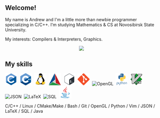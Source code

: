 <h2>Welcome!</h2>
My name is Andrew and I'm a little more than newbie programmer specializing in C/C++. I'm studying Mathematics & CS at Novosibirsk State University.

My interests: Compilers & Interpreters, Graphics.

<div id="badges" align="center">
  <a href="https://t.me/andrjusha">
  <img src="https://img.shields.io/badge/Andrjusha-blue?style=for-the-badge&logo=Telegram">
  </a>
</div>

<h2>My skills</h2>
<div>
  <img src="https://github.com/devicons/devicon/blob/master/icons/c/c-original.svg" title="C" alt="C" width="40" height="40"/>&nbsp;
  <img src="https://github.com/devicons/devicon/blob/master/icons/cplusplus/cplusplus-original.svg" title="C++" alt="C++" width="40" height="40"/>&nbsp;
  <img src="https://github.com/devicons/devicon/blob/master/icons/linux/linux-original.svg" title="Linux" alt="Linux" width="40" height="40"/>&nbsp;
  <img src="https://github.com/devicons/devicon/blob/master/icons/cmake/cmake-original.svg" title="Make" alt="Make" width="40"/>&nbsp;
  <img src="https://github.com/devicons/devicon/blob/master/icons/bash/bash-plain.svg" title="Bash" alt="Bash" width="40" height="40"/>&nbsp;
  <img src="https://github.com/devicons/devicon/blob/master/icons/git/git-original.svg" title="Git" alt="Git" width="40" height="40"/>&nbsp;
  <img src="https://cdn.jsdelivr.net/gh/devicons/devicon@latest/icons/opengl/opengl-original.svg" title="OpenGL" alt="OpenGL" width="40" height="40"/>&nbsp;
  <img src="https://github.com/devicons/devicon/blob/master/icons/python/python-original-wordmark.svg" title="Python" alt="Python" width="40" height="40"/>&nbsp;
  <img src="https://github.com/devicons/devicon/blob/master/icons/vim/vim-original.svg" title="Vim" alt="Vim" width="40" height="40"/>&nbsp;
  <img src="https://user-images.githubusercontent.com/11060565/181719546-bc83cdb5-faa0-4e98-919c-a0e45e8e68be.png" title="JSON" alt="JSON" width="40" height="40"/>&nbsp;
  <img src="https://cdn.jsdelivr.net/gh/devicons/devicon/icons/latex/latex-original.svg" title="LaTeX" alt="LaTeX" width="40" height="40"/>&nbsp;
  <img src="https://cdn.jsdelivr.net/gh/devicons/devicon@latest/icons/azuresqldatabase/azuresqldatabase-original.svg" title="SQL" alt="SQL" width="40" height="40"/>&nbsp;
  <img src="https://raw.githubusercontent.com/devicons/devicon/55609aa5bd817ff167afce0d965585c92040787a/icons/java/java-original.svg" title="Java" alt="Java" width="40"/>&nbsp;
</div>

C/C++ / Linux / CMake/Make / Bash / Git / OpenGL / Python / Vim / JSON / LaTeX / SQL / Java
 
